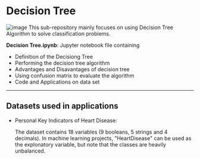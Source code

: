 # Decision Tree
![image](https://regenerativetoday.com/wp-content/uploads/2022/04/dt.png)
This sub-repository mainly focuses on using Decision Tree Algorithm to solve classification problems.

**Decision Tree.ipynb**: Jupyter notebook file containing
* Definition of the Decisiong Tree
* Performing the decision tree algorithm 
* Advantages and Disavantages of decision tree
* Using confusion matrix to evaluate the algorithm
* Code and Applications on data set

---

## Datasets used in applications
* Personal Key Indicators of Heart Disease:

  The dataset contains 18 variables (9 booleans, 5 strings and 4 decimals). In machine learning projects, "HeartDisease" can be used as the explonatory variable, but note that the classes are heavily unbalanced.

